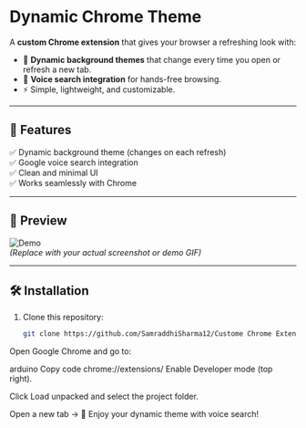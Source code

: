 #  Dynamic Chrome Theme  

A **custom Chrome extension** that gives your browser a refreshing look with:  
- 🌄 **Dynamic background themes** that change every time you open or refresh a new tab.  
- 🎤 **Voice search integration** for hands-free browsing.  
- ⚡ Simple, lightweight, and customizable.  

---

## 🚀 Features  
✅ Dynamic background theme (changes on each refresh)  
✅ Google voice search integration  
✅ Clean and minimal UI  
✅ Works seamlessly with Chrome  

---

## 📸 Preview  
![Demo](assets/demo.gif)  
*(Replace with your actual screenshot or demo GIF)*  

---

## 🛠️ Installation  

1. Clone this repository:  
   ```bash
   git clone https://github.com/SamraddhiSharma12/Custome Chrome Extension.git
Open Google Chrome and go to:

arduino
Copy code
chrome://extensions/
Enable Developer mode (top right).

Click Load unpacked and select the project folder.

Open a new tab → 🎉 Enjoy your dynamic theme with voice search!

